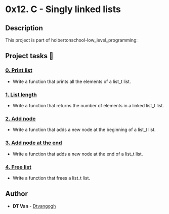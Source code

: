 # 0x12. C - Singly linked lists
## Description
This project is part of holbertonschool-low_level_programming:
## Project tasks :wrench:
### [0. Print list](./0-print_list.c)
* Write a function that prints all the elements of a list_t list.
### [1. List length](./1-list_len.c)
* Write a function that returns the number of elements in a linked list_t list.
### [2. Add node](./2-add_node.c)
* Write a function that adds a new node at the beginning of a list_t list.
### [3. Add node at the end](./3-add_node_end.c)
* Write a function that adds a new node at the end of a list_t list.
### [4. Free list](./4-free_list.c)
* Write a function that frees a list_t list.
## Author
* **DT Van** - [Dtvangogh](https://github.com/dtvangogh)
